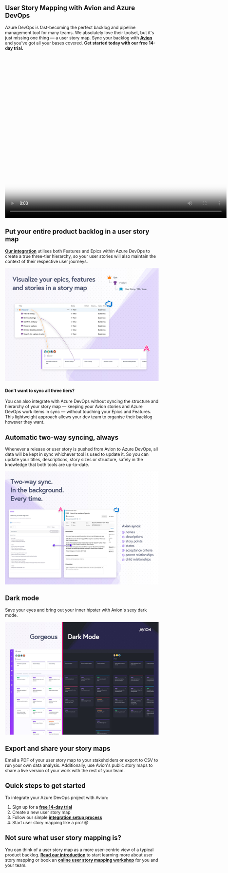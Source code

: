 ## User Story Mapping with Avion and Azure DevOps

Azure DevOps is fast-becoming the perfect backlog and pipeline management tool for many teams. We absolutely love their toolset, but it's just missing one thing — a user story map. Sync your backlog with **[Avion](https://www.avion.io)** and you've got all your bases covered. **Get started today with our free 14-day trial.**

<video width="727" height="535" poster="https://raw.githubusercontent.com/avion-app/ado-marketplace-extension/master/images/story-mapping-with-avion-and-azure-devops.jpg" src="https://raw.githubusercontent.com/avion-app/ado-marketplace-extension/master/videos/azure-devops-demo-video.mp4" controls></video>

## Put your entire product backlog in a user story map

**[Our integration](https://www.avion.io/user-story-mapping-with-azure-devops/)** utilises both Features and Epics within Azure DevOps to create a true three-tier hierarchy, so your user stories will also maintain the context of their respective user journeys.

[![Three-tier user story map syncing with Avion](https://raw.githubusercontent.com/avion-app/ado-marketplace-extension/master/images/epics-features.jpg)](https://raw.githubusercontent.com/avion-app/ado-marketplace-extension/master/images/epics-features.jpg)

#### Don't want to sync all three tiers?

You can also integrate with Azure DevOps without syncing the structure and hierarchy of your story map — keeping your Avion stories and Azure DevOps work items in sync — without touching your Epics and Features. This lightweight approach allows your dev team to organise their backlog however they want.

## Automatic two-way syncing, always

Whenever a release or user story is pushed from Avion to Azure DevOps, all data will be kept in sync whichever tool is used to update it. So you can update your titles, descriptions, story sizes or structure, safely in the knowledge that both tools are up-to-date.

[![Two-way syncing with Avion](https://raw.githubusercontent.com/avion-app/ado-marketplace-extension/master/images/two-way-syncing.jpg)](https://raw.githubusercontent.com/avion-app/ado-marketplace-extension/master/images/two-way-syncing.jpg)

## Dark mode

Save your eyes and bring out your inner hipster with Avion's sexy dark mode.

[![Avion's Dark Mode](https://raw.githubusercontent.com/avion-app/ado-marketplace-extension/master/images/dark-mode.jpg)](https://raw.githubusercontent.com/avion-app/ado-marketplace-extension/master/images/dark-mode.jpg)

## Export and share your story maps

Email a PDF of your user story map to your stakeholders or export to CSV to run your own data analysis. Additionally, use Avion's public story maps to share a live version of your work with the rest of your team.

## Quick steps to get started
To integrate your Azure DevOps project with Avion:

  1. Sign up for a **[free 14-day trial](https://app.avion.io/sign-up/email)**
  2. Create a new user story map
  2. Follow our simple **[integration setup process](https://help.avion.io/docs/integrations/azure-devops)**
  4. Start user story mapping like a pro! 😎

## Not sure what user story mapping is?
You can think of a user story map as a more user-centric view of a typical product backlog. **[Read our introduction](https://www.avion.io/what-is-user-story-mapping/)** to start learning more about user story mapping or book an **[online user story mapping workshop](https://www.avion.io/user-story-mapping-workshop/)** for you and your team.
